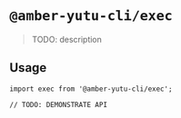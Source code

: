 # `@amber-yutu-cli/exec`

> TODO: description

## Usage

```
import exec from '@amber-yutu-cli/exec';

// TODO: DEMONSTRATE API
```
